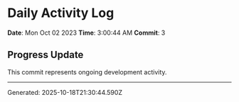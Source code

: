 # Daily Activity Log

**Date**: Mon Oct 02 2023
**Time**: 3:00:44 AM
**Commit**: 3

## Progress Update

This commit represents ongoing development activity.

---
Generated: 2025-10-18T21:30:44.590Z
